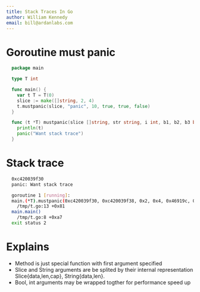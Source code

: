 ```yaml
---
title: Stack Traces In Go
author: William Kennedy
email: bill@ardanlabs.com
---
```


# Goroutine must panic

```go
  package main

  type T int

  func main() {
    var t T = T(0)
    slice := make([]string, 2, 4)
    t.mustpanic(slice, "panic", 10, true, true, false)
  }

  func (t *T) mustpanic(slice []string, str string, i int, b1, b2, b3 bool) {
    println(t)
    panic("Want stack trace")
  }
```

# Stack trace

```bash
  0xc420039f30
  panic: Want stack trace

  goroutine 1 [running]:
  main.(*T).mustpanic(0xc420039f30, 0xc420039f38, 0x2, 0x4, 0x46919c, 0x5, 0xa, 0x101)
    /tmp/t.go:13 +0x81
  main.main()
    /tmp/t.go:8 +0xa7
  exit status 2
```

# Explains

- Method is just special function with first argument specified
- Slice and String arguments are be splited by their internal representation
  Slice{data,len,cap}, String{data,len}.
- Bool, int arguments may be wrapped togther for performance speed up

